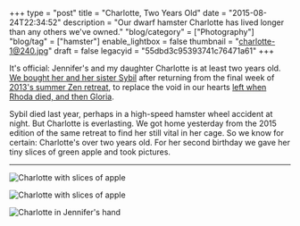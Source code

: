 +++
type = "post"
title = "Charlotte, Two Years Old"
date = "2015-08-24T22:34:52"
description = "Our dwarf hamster Charlotte has lived longer than any others we've owned."
"blog/category" = ["Photography"]
"blog/tag" = ["hamster"]
enable_lightbox = false
thumbnail = "charlotte-1@240.jpg"
draft = false
legacyid = "55dbd3c95393741c76471a61"
+++

<p>It's official: Jennifer's and my daughter Charlotte is at least two years old. <a href="/blog/introducing-charlotte-and-sybil/">We bought her and her sister Sybil</a> after returning from the final week of <a href="/blog/tendo-and-kaku/">2013's summer Zen retreat</a>, to replace the void in our hearts <a href="/blog/good-night-sweet-hamster/">left when Rhoda died, and then Gloria</a>.</p>
<p>Sybil died last year, perhaps in a high-speed hamster wheel accident at night. But Charlotte is everlasting. We got home yesterday from the 2015 edition of the same retreat to find her still vital in her cage. So we know for certain: Charlotte's over two years old. For her second birthday we gave her tiny slices of green apple and took pictures.</p>
<hr />
<p><img style="display:block; margin-left:auto; margin-right:auto;" src="charlotte-1.jpg" alt="Charlotte with slices of apple" title="Charlotte with slices of apple" /></p>
<p><img style="display:block; margin-left:auto; margin-right:auto;" src="charlotte-2.jpg" alt="Charlotte with slices of apple" title="Charlotte with slices of apple" /></p>
<p><img style="display:block; margin-left:auto; margin-right:auto;" src="charlotte-3.jpg" alt="Charlotte in Jennifer's hand" title="Charlotte in Jennifer's hand" /></p>
    